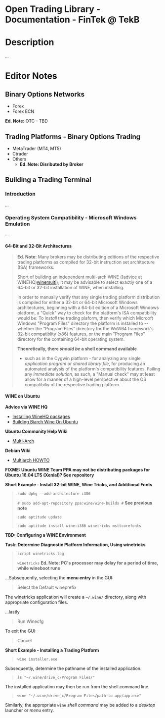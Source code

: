 Open Trading Library - Documentation - FinTek @ TekB
====================================================

# Description

*...*

# Editor Notes

## Binary Options Networks

* Forex
* Forex ECN

**Ed. Note:** OTC - TBD

## Trading Platforms - Binary Options Trading

* MetaTrader (MT4, MT5)
* Ctrader
* Others
  * **Ed. Note: Disributed by Broker**

## Building a Trading Terminal

### Introduction

*...*

### Operating System Compatibility - Microsoft Windows Emulation

*...*

#### 64-Bit and 32-Bit Architectures

> **Ed. Note:** Many brokers may be distributing editions of the
> respective trading platforms as compiled for 32-bit instruction set
> architecture (ISA) frameworks.
> 
> Short of building an independent multi-arch WINE ([advice at
> WINEHQ)[winemulti]), it may be advisable to select exactly one of a
> 64-bit or 32-bit installation of WINE, when installing.
>
> In order to manually verify that any single trading platform
> distribution is compiled for either a 32-bit or 64-bit Microsoft
> Windows architectures, beginning with a 64-bit edition of a Microsoft 
> Windows platform, a "Quick" way to check for the platform's ISA
> compatibility would be: To *install* the trading plaform, then verify
> which Microoft Windows "Program Files" directory the platform is
> installed to -- whether  the "Program Files" directory for the WoW64
> framework's 32-bit compatiblity (x86) features, or the main "Program
> Files" directory for the containing 64-bit operating system.
>
> **Theoretically, there *should be* a shell command available**
> - such as in the Cygwin platform - for analyzing any single
> *application program* or *shared library file*, for producing an
> automated analysis of the platform's compatibility features.
> Failing any *immediate solution*, as such, a "Manual check" may at
> least allow for a manner of a high-level perspective about the
> OS compatibiliy of the respective trading platform.

#### WINE on Ubuntu

**Advice via WINE HQ**

* [Installing WineHQ packages][wineubuntu]
* [Building Biarch Wine On Ubuntu][winemulti]

**Ubuntu Community Help Wiki**

* [Multi-Arch][ubuntumulti]


**Debian Wiki**

* [Multiarch HOWTO][debmulti]

**FIXME: Ubuntu WINE Team PPA may not be distributing packages for
Ubuntu 16.04 LTS (Xenial)? See repository**

**Short Example - Install 32-bit WINE, Wine Tricks, and Additional Fonts**

> `sudo dpkg --add-architecture i386`
>
> `# sudo add-apt-repository ppa:wine/wine-builds #` **See previous note**
>
> `sudo aptitude update`
>
> `sudo aptitude install wine:i386 winetricks msttcorefonts`

**TBD: Configuring a WINE Environment**

**Task: Determine Diagnostic Platform Information, Using winetricks**

> `script winetricks.log`
>
> `winetricks`
**Ed. Note: PC's processor may delay for a period of time, while
wineboot runs**

...Subsequently, selecting the **menu entry** in the GUI:
> Select the Default wineprefix

The winetricks application will create a `~/.wine/` directory, along
with appropriate configuration files.

...lastly
> Run Winecfg

To exit the GUI:
> Cancel

**Short Example - Installing a Trading Platform**

> `wine installer.exe`

Subsequently, determine the pathname of the installed application.

> `ls "~/.wine/drive_c/Program Files/"`

The installed application may then be run from the shell command line.

> `wine "~/.wine/drive_c/Program Files/path to app/app.exe"`

Similarly, the appropriate `wine` *shell command* may be added to a
*desktop* launcher or *menu* entry.


[wineubuntu]: https://wiki.winehq.org/Ubuntu
[winemulti]: https://wiki.winehq.org/Building_Biarch_Wine_On_Ubuntu
[ubuntumulti]: https://help.ubuntu.com/community/MultiArch
[debmulti]: https://wiki.debian.org/Multiarch/HOWTO
